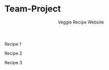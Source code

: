 # Team-Project
<!DOCTYPE html>
<head>
  <header>Veggie Recipe Website
  </header>
</head>
<body>
<p> Recipe 1 </p>
<p> Recipe 2 </p>
<p> Recipe 3 </p>
</body>
